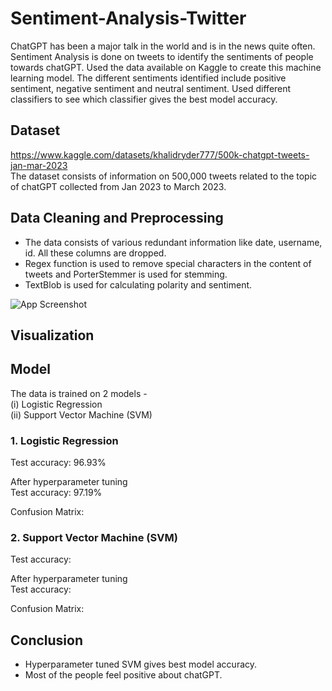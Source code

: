 # Sentiment-Analysis-Twitter
ChatGPT has been a major talk in the world and is in the news quite often. Sentiment Analysis is done on tweets to identify the sentiments of people towards chatGPT. Used the data available on Kaggle to create this machine learning model. The different sentiments identified include positive sentiment, negative sentiment and neutral sentiment. Used different classifiers to see which classifier gives the best model accuracy.

## Dataset
https://www.kaggle.com/datasets/khalidryder777/500k-chatgpt-tweets-jan-mar-2023
<br> The dataset consists of information on 500,000 tweets related to the topic of chatGPT collected from Jan 2023 to March 2023.

## Data Cleaning and Preprocessing
- The data consists of various redundant information like date, username, id. All these columns are dropped. 
- Regex function is used to remove special characters in the content of tweets and PorterStemmer is used for stemming.
- TextBlob is used for calculating polarity and sentiment.

![App Screenshot](https://via.placeholder.com/468x300?text=App+Screenshot+Here)

## Visualization

## Model
The data is trained on 2 models - 
<br> (i) Logistic Regression
<br> (ii) Support Vector Machine (SVM)

### 1. Logistic Regression
Test accuracy: 96.93%

After hyperparameter tuning
<br> Test accuracy: 97.19%

Confusion Matrix: 

### 2. Support Vector Machine (SVM)
Test accuracy: 

After hyperparameter tuning
<br> Test accuracy: 

Confusion Matrix: 

## Conclusion
- Hyperparameter tuned SVM gives best model accuracy.
- Most of the people feel positive about chatGPT.






